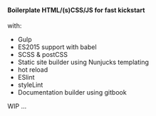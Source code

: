 
####  Boilerplate HTML/(s)CSS/JS for fast kickstart

with: 

- Gulp
- ES2015 support with babel
- SCSS & postCSS
- Static site builder using Nunjucks templating
- hot reload
- ESlint
- styleLint
- Documentation builder using gitbook

WIP ... 

